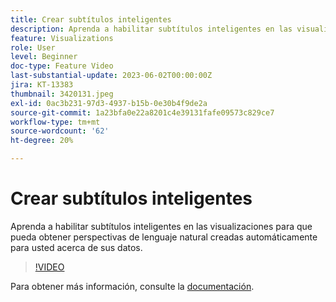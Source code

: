 ```yaml
---
title: Crear subtítulos inteligentes
description: Aprenda a habilitar subtítulos inteligentes en las visualizaciones para que pueda obtener perspectivas de lenguaje natural creadas automáticamente para usted acerca de sus datos.
feature: Visualizations
role: User
level: Beginner
doc-type: Feature Video
last-substantial-update: 2023-06-02T00:00:00Z
jira: KT-13383
thumbnail: 3420131.jpeg
exl-id: 0ac3b231-97d3-4937-b15b-0e30b4f9de2a
source-git-commit: 1a23bfa0e22a8201c4e39131fafe09573c829ce7
workflow-type: tm+mt
source-wordcount: '62'
ht-degree: 20%

---
```


# Crear subtítulos inteligentes

Aprenda a habilitar subtítulos inteligentes en las visualizaciones para que pueda obtener perspectivas de lenguaje natural creadas automáticamente para usted acerca de sus datos.

>[!VIDEO](https://video.tv.adobe.com/v/3420131/?learn=on)

Para obtener más información, consulte la [documentación](https://experienceleague.adobe.com/docs/analytics-platform/using/cja-workspace/visualizations/intelligent-captions.html?lang=es).
